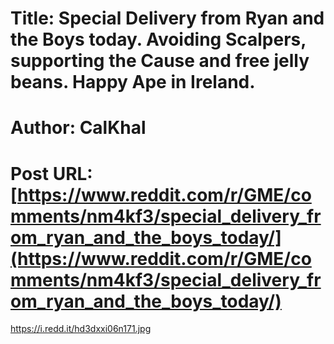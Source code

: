 # Title: Special Delivery from Ryan and the Boys today. Avoiding Scalpers, supporting the Cause and free jelly beans. Happy Ape in Ireland.
# Author: CalKhal
# Post URL: [https://www.reddit.com/r/GME/comments/nm4kf3/special_delivery_from_ryan_and_the_boys_today/](https://www.reddit.com/r/GME/comments/nm4kf3/special_delivery_from_ryan_and_the_boys_today/)


https://i.redd.it/hd3dxxi06n171.jpg